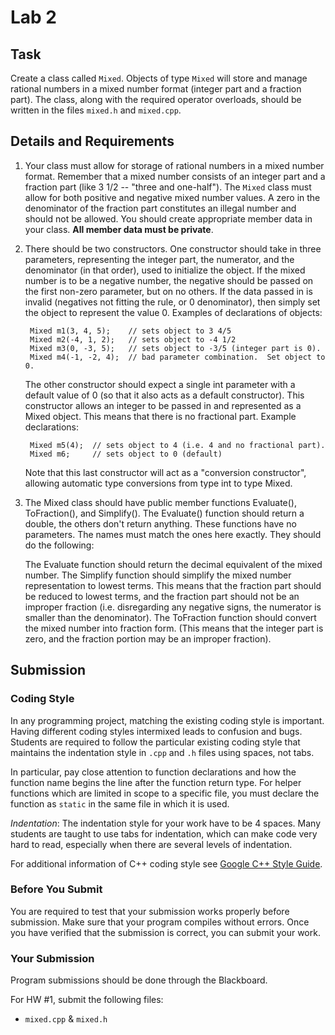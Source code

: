 # Lab 2

## Task
Create a class called `Mixed`. Objects of type `Mixed` will store and manage rational numbers in a mixed number format (integer part and a fraction part). The class, along with the required operator overloads, should be written in the files `mixed.h` and `mixed.cpp`.

## Details and Requirements

1. Your class must allow for storage of rational numbers in a mixed number format. Remember that a mixed number consists of an integer part and a fraction part (like 3 1/2 -- "three and one-half"). The `Mixed` class must allow for both positive and negative mixed number values. A zero in the denominator of the fraction part constitutes an illegal number and should not be allowed. You should create appropriate member data in your class. **All member data must be private**.

2. There should be two constructors. One constructor should take in three parameters, representing the integer part, the numerator, and the denominator (in that order), used to initialize the object. If the mixed number is to be a negative number, the negative should be passed on the first non-zero parameter, but on no others. If the data passed in is invalid (negatives not fitting the rule, or 0 denominator), then simply set the object to represent the value 0. Examples of declarations of objects:

        Mixed m1(3, 4, 5);    // sets object to 3 4/5 
        Mixed m2(-4, 1, 2);   // sets object to -4 1/2 
        Mixed m3(0, -3, 5);   // sets object to -3/5 (integer part is 0). 
        Mixed m4(-1, -2, 4);  // bad parameter combination.  Set object to 0.

    The other constructor should expect a single int parameter with a default value of 0 (so that it also acts as a default constructor). This constructor allows an integer to be passed in and represented as a Mixed object. This means that there is no fractional part. Example declarations:

        Mixed m5(4);  // sets object to 4 (i.e. 4 and no fractional part). 
        Mixed m6;     // sets object to 0 (default)

    Note that this last constructor will act as a "conversion constructor", allowing automatic type conversions from type int to type Mixed.

3. The Mixed class should have public member functions Evaluate(), ToFraction(), and Simplify(). The Evaluate() function should return a double, the others don't return anything. These functions have no parameters. The names must match the ones here exactly. They should do the following:

    The Evaluate function should return the decimal equivalent of the mixed number.
    The Simplify function should simplify the mixed number representation to lowest terms. This means that the fraction part should be reduced to lowest terms, and the fraction part should not be an improper fraction (i.e. disregarding any negative signs, the numerator is smaller than the denominator).
    The ToFraction function should convert the mixed number into fraction form. (This means that the integer part is zero, and the fraction portion may be an improper fraction).


## Submission

### Coding Style

In any programming project, matching the existing coding style is important. Having different coding styles intermixed leads to confusion and bugs. Students are required to follow the particular existing coding style that maintains the indentation style in `.cpp` and `.h` files using spaces, not tabs.

In particular, pay close attention to function declarations and how the function name begins the line after the function return type. For helper functions which are limited in scope to a specific file, you must declare the function as `static` in the same file in which it is used.

*Indentation*: The indentation style for your work have to be 4 spaces. Many students are taught to use tabs for indentation, which can make code very hard to read, especially when there are several levels of indentation.

For additional information of C++ coding style see [Google C++ Style Guide](https://google.github.io/styleguide/cppguide.html).

### Before You Submit

You are required to test that your submission works properly before submission. Make sure that your program compiles without errors. Once you have verified that the submission is correct, you can submit your work.


### Your Submission

Program submissions should be done through the Blackboard.

For HW #1, submit the following files:

- `mixed.cpp` & `mixed.h`
